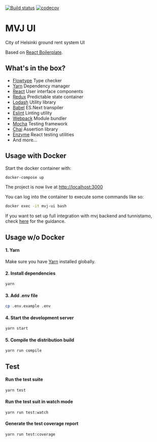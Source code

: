 [![Build status](https://travis-ci.org/City-of-Helsinki/mvj-ui.svg?branch=master)](https://travis-ci.org/City-of-Helsinki/mvj-ui)
[![codecov](https://codecov.io/gh/City-of-Helsinki/mvj-ui/branch/master/graph/badge.svg)](https://codecov.io/gh/City-of-Helsinki/mvj-ui)

# MVJ UI 
City of Helsinki ground rent system UI 

Based on [React Boilerplate](https://github.com/nordsoftware/react-boilerplate).

## What's in the box?

- [Flowtype](https://flowtype.org/) Type checker
- [Yarn](https://yarnpkg.com/) Dependency manager
- [React](https://facebook.github.io/react/) User interface components
- [Redux](http://redux.js.org/) Predictable state container
- [Lodash](https://lodash.com/) Utility library
- [Babel](https://babeljs.io/) ES.Next transpiler
- [Eslint](http://eslint.org/) Linting utility
- [Webpack](https://webpack.github.io/) Module bundler
- [Mocha](https://mochajs.org/) Testing framework
- [Chai](http://chaijs.com/) Assertion library
- [Enzyme](https://github.com/airbnb/enzyme) React testing utilities
- And more...

## Usage with Docker

Start the docker container with:

```bash
docker-compose up
```

The project is now live at [http://localhost:3000](http://localhost:3000)

You can log into the container to execute some commands like so:

```bash
docker exec -it mvj-ui bash
```

If you want to set up full integration with mvj backend and tunnistamo, check
[here](https://github.com/City-of-Helsinki/mvj#connecting-to-tunnistamo)
for the guidance.

## Usage w/o Docker


#### 1. Yarn
Make sure you have [Yarn](https://yarnpkg.com/en/docs/install) installed globally.

#### 2. Install dependencies

```bash
yarn
```

#### 3. Add .env file

```bash
cp .env.example .env
```

#### 4. Start the development server

```bash
yarn start
```

#### 5. Compile the distribution build

```bash
yarn run compile
```
## Test

#### Run the test suite

```bash
yarn test
```

#### Run the test suit in watch mode

```
yarn run test:watch
```

#### Generate the test coverage report

```
yarn run test:coverage
```
